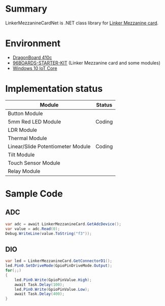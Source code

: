 # Summary

LinkerMezzanineCardNet is .NET class library for [Linker Mezzanine card](http://www.96boards.org/product/linker-mezzanine-starter-kit/).

# Environment

- [DragonBoard 410c](http://www.chip1stop.com/dispDetail.do?partId=ARRD-0000033)
- [96BOARDS-STARTER-KIT](http://www.chip1stop.com/dispDetail.do?partId=LINS-0000001) (Linker Mezzanine card and some modules)
- [Windows 10 IoT Core](https://developer.microsoft.com/ja-jp/windows/iot)

# Implementation status

Module|Status
-|-
Button Module|
5mm Red LED Module|Coding
LDR Module|
Thermal Module|
Linear/Slide Potentiometer Module|Coding
Tilt Module|
Touch Sensor Module|
Relay Module|

# Sample Code

## ADC

```csharp
var adc = await LinkerMezzanineCard.GetAdcDevice();
var value = adc.Read(0);
Debug.WriteLine(value.ToString("f3"));
```

## DIO

```csharp
var led = LinkerMezzanineCard.GetConnectorD1();
led.Pin0.SetDriveMode(GpioPinDriveMode.Output);
for(;;)
{
    led.Pin0.Write(GpioPinValue.High);
    await Task.Delay(100);
    led.Pin0.Write(GpioPinValue.Low);
    await Task.Delay(400);
}
```
